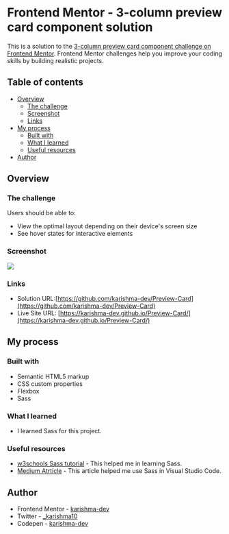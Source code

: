 # Frontend Mentor - 3-column preview card component solution

This is a solution to the [3-column preview card component challenge on Frontend Mentor](https://www.frontendmentor.io/challenges/3column-preview-card-component-pH92eAR2-). Frontend Mentor challenges help you improve your coding skills by building realistic projects. 

## Table of contents

- [Overview](#overview)
  - [The challenge](#the-challenge)
  - [Screenshot](#screenshot)
  - [Links](#links)
- [My process](#my-process)
  - [Built with](#built-with)
  - [What I learned](#what-i-learned)
  - [Useful resources](#useful-resources)
- [Author](#author)

## Overview

### The challenge

Users should be able to:

- View the optimal layout depending on their device's screen size
- See hover states for interactive elements

### Screenshot

![](images/screenshot.jpg)

### Links

- Solution URL:[https://github.com/karishma-dev/Preview-Card](https://github.com/karishma-dev/Preview-Card)
- Live Site URL: [https://karishma-dev.github.io/Preview-Card/](https://karishma-dev.github.io/Preview-Card/)

## My process

### Built with

- Semantic HTML5 markup
- CSS custom properties
- Flexbox
- Sass

### What I learned
    
- I learned Sass for this project.

### Useful resources

- [w3schools Sass tutorial](https://www.w3schools.com/sass/default.php) - This helped me in learning Sass.
- [Medium Atrticle](https://medium.com/@kish.siva/how-to-start-using-sass-in-visual-studio-code-5469787f18bf) - This article helped me use Sass in Visual Studio Code.

## Author

- Frontend Mentor - [karishma-dev](https://www.frontendmentor.io/profile/karishma-dev)
- Twitter - [_karishma10](https://twitter.com/_karishma10)
- Codepen - [karishma-dev](https://codepen.io/karishma-dev)

